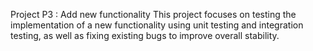 Project P3 : Add new functionality 
This project focuses on testing the implementation of a new functionality using unit testing and integration testing, as well as fixing existing bugs to improve overall stability.
